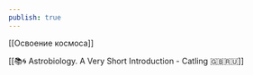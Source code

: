 ```yaml
---
publish: true
---
```



[[Освоение космоса]]

[[📚🌀 Astrobiology. A Very Short Introduction - Catling 🇬🇧🇷🇺]]